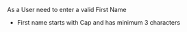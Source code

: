 As a User need to
enter a valid First
Name
- First name starts with Cap and has
minimum 3 characters
